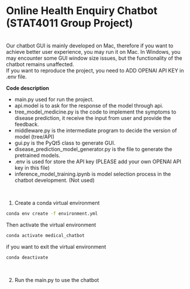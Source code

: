 # Online Health Enquiry Chatbot (STAT4011 Group Project)
<br>
Our chatbot GUI is mainly developed on Mac, therefore if you want to achieve better user experience, you may run it on Mac. In Windows, you may encounter some GUI window size issues, but the functionality of the chatbot remains unaffected.
<br>
If you want to reproduce the project, you need to ADD OPENAI API KEY in .env file.

**Code description**
- main.py used for run the project.
- api.model is to ask for the response of the model through api.
- tree_model_medicine.py is the code to implement the symptoms to disease prediction, it receive the input from user and provide the feedback.
- middleware.py is the intermediate program to decide the version of model (tree/API)
- gui.py is the PyQt5 class to generate GUI.
- disease_prediction_model_generator.py is the file to generate the pretrained models.
- .env is used for store the API key (PLEASE add your own OPENAI API key in this file)
- inference_model_training.ipynb is model selection process in the chatbot development. (Not used)
<br>

1. Create a conda virtual environment
```bash
conda env create -f environment.yml
```
Then activate the virtual environment
```bash
conda activate medical_chatbot
```
if you want to exit the virtual environment
```bash
conda deactivate
```
<br>

<!-- 2. Run api_generate.py to generate the GLOVE model we used in the program. The model will be prepared under the directory ./working -->

2. Run the main.py to use the chatbot

